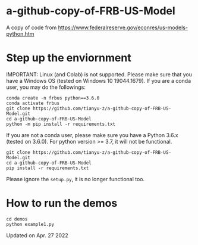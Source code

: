 # a-github-copy-of-FRB-US-Model
A copy of code from https://www.federalreserve.gov/econres/us-models-python.htm

# Step up the enviornment
IMPORTANT: Linux (and Colab) is not supported. Please make sure that you have a Windows OS (tested on Windows 10 19044.1679).
If you are a conda user, you may do the followings:
```
conda create -n frbus python==3.6.0
conda activate frbus
git clone https://github.com/tianyu-z/a-github-copy-of-FRB-US-Model.git
cd a-github-copy-of-FRB-US-Model
python -m pip install -r requirements.txt
```

If you are not a conda user, please make sure you have a Python 3.6.x (tested on 3.6.0). For python version >= 3.7, it will not be functional.  
```
git clone https://github.com/tianyu-z/a-github-copy-of-FRB-US-Model.git
cd a-github-copy-of-FRB-US-Model
pip install -r requirements.txt
```

Please ignore the `setup.py`, it is no longer functional too.

# How to run the demos
```
cd demos
python example1.py
```

Updated on Apr. 27 2022